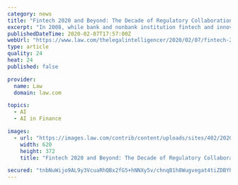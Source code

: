 ```yaml
---
category: news
title: "Fintech 2020 and Beyond: The Decade of Regulatory Collaboration"
excerpt: "In 2008, while bank and nonbank institution fintech and innovation were flourishing ... automated investment advice and artificial intelligence (AI) and machine learning. The website provides pertinent regulations, investor information, opportunities for comment and empirical data. SEC Chairman Jay Clayton is quoted as saying, “the SEC ..."
publishedDateTime: 2020-02-07T17:57:00Z
webUrl: "https://www.law.com/thelegalintelligencer/2020/02/07/fintech-2020-and-beyond-the-decade-of-regulatory-collaboration/"
type: article
quality: 24
heat: 24
published: false

provider:
  name: Law
  domain: law.com

topics:
  - AI
  - AI in Finance

images:
  - url: "https://images.law.com/contrib/content/uploads/sites/402/2020/02/Joanne-Needleman-Article-202002061606.jpg"
    width: 620
    height: 372
    title: "Fintech 2020 and Beyond: The Decade of Regulatory Collaboration"

secured: "tnbNuWijo9AL9y3VcuaRhQBx2fG5+hNNXy5v/chnqB1h8Wugvegat4tiZDBYhTM6U0zM65VzA1R1EP08KwtuVkMEsYxCkYXcSRxJ5TQoHllU5DCXgMo25l2JDrXwMUbr2pJjhCqiMBYUZDQqSrNWh6J/1cRe/SyTdymBPsBmLxjTrc3W7gappIrCXGwC3e/RQAq4MKXj46PWlvKhXi2Cy8gNRJA0BmhdW4TeUIy1RSdOKX6jKRxX4SkpKUH1mV4+dqz2l2whGeP2KcqYPvRpurbTlaJZy/20TSiBqgBSC0c3RSlSOV9JUKiSe7unt5sX;zskkRUDfnxENNzi+ulT32A=="
---
```


